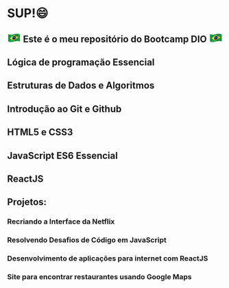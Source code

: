 #                               SUP!😄

## [![img](https://raw.githubusercontent.com/zesy/zesy/main/_flags.ico/brazil-flag-32.png)](https://raw.githubusercontent.com/zesy/zesy/main/_flags.ico/brazil-flag-32.png) Este é o meu repositório do Bootcamp DIO [![img](https://raw.githubusercontent.com/zesy/zesy/main/_flags.ico/brazil-flag-32.png)](https://raw.githubusercontent.com/zesy/zesy/main/_flags.ico/brazil-flag-32.png)



## Lógica de programação Essencial

## Estruturas de Dados e Algoritmos

## Introdução ao Git e Github

## HTML5 e CSS3

## JavaScript ES6 Essencial

## ReactJS



## Projetos:

### Recriando a Interface da Netflix

### Resolvendo Desafios de Código em JavaScript

### Desenvolvimento de aplicações para internet com ReactJS

### Site para encontrar restaurantes usando Google Maps







